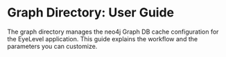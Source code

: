 # Graph Directory: User Guide
The graph directory manages the neo4j Graph DB cache configuration for the EyeLevel application. This guide explains the workflow and the parameters you can customize.
